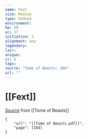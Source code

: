```yaml
---
name: Fext
size: Medium
type: Undead
environment: 
hp: 60
ac: 17
initiative: 3
alignment: any
legendary: 
lair: 
unique: 
cr: 6
tags: 
source: "Tome of Beasts: 184"
url: ""
---
```

# [[Fext]]

[Source](zotero://open-pdf/library/items/ULEQWHJM?page=184) from [[Tome of Beasts]]

```pdf
{
	"url": "[[Tome of Beasts.pdf]]",
	"page": [184]
}
```

